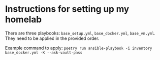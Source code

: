 # Instructions for setting up my homelab

There are three playbooks: `base_setup.yml`, `base_docker.yml`, `base_vm.yml`. They need to be applied in the provided order.

Example command to apply: `poetry run ansible-playbook -i inventory base_docker.yml -K --ask-vault-pass`